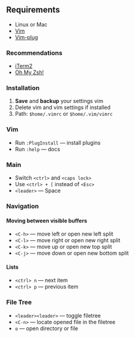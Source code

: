 ## Requirements

* Linux or Mac
* [Vim](https://github.com/vim/vim)
* [Vim-plug](https://github.com/junegunn/vim-plug)

### Recommendations

* [iTerm2](https://github.com/gnachman/iTerm2)
* [Oh My Zsh!](https://github.com/ohmyzsh/ohmyzsh)

### Installation

1. **Save** and **backup** your settings vim
2. Delete vim and vim settings if installed
3. Path: `$home/.vimrc` or `$home/.vim/vimrc`

### Vim

* Run `:PlugInstall` — install plugins
* Run `:help` — docs  

### Main

* Switch `<ctrl>` and `<caps lock>`
* Use `<ctrl> + [` instead of `<Esc>`
* `<leader>` — Space

### Navigation

#### Moving between visible buffers

* `<C-h>` — move left or open new left split
* `<C-l>` — move right or open new right split
* `<C-k>` — move up or open new top split
* `<C-j>` — move down or open new bottom split

#### Lists

* `<ctrl> n` — next item
* `<ctrl> p` — previous item

### File Tree

* `<leader><leader>` — toggle filetree
* `<C-n>` — locate opened file in the filetree
* `o` — open directory or file
